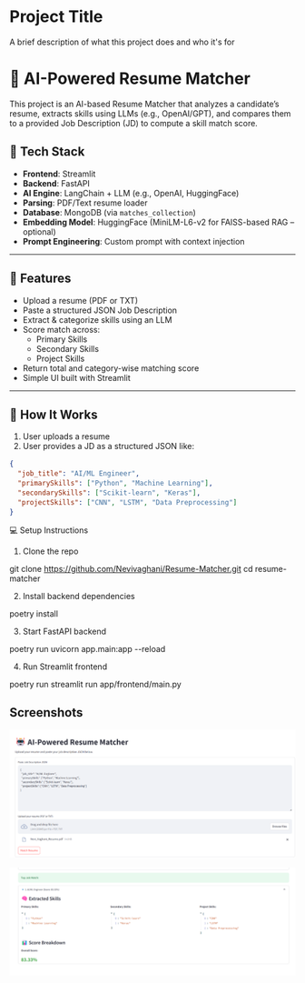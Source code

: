 
# Project Title

A brief description of what this project does and who it's for

# 🤖 AI-Powered Resume Matcher

This project is an AI-based Resume Matcher that analyzes a candidate’s resume, extracts skills using LLMs (e.g., OpenAI/GPT), and compares them to a provided Job Description (JD) to compute a skill match score.



## 🧰 Tech Stack

- **Frontend**: Streamlit
- **Backend**: FastAPI
- **AI Engine**: LangChain + LLM (e.g., OpenAI, HuggingFace)
- **Parsing**: PDF/Text resume loader
- **Database**: MongoDB (via `matches_collection`)
- **Embedding Model**: HuggingFace (MiniLM-L6-v2 for FAISS-based RAG – optional)
- **Prompt Engineering**: Custom prompt with context injection

---

## 🔧 Features

- Upload a resume (PDF or TXT)
- Paste a structured JSON Job Description
- Extract & categorize skills using an LLM
- Score match across:
  - Primary Skills
  - Secondary Skills
  - Project Skills
- Return total and category-wise matching score
- Simple UI built with Streamlit

---


## 🚀 How It Works

1. User uploads a resume
2. User provides a JD as a structured JSON like:


```json
{
  "job_title": "AI/ML Engineer",
  "primarySkills": ["Python", "Machine Learning"],
  "secondarySkills": ["Scikit-learn", "Keras"],
  "projectSkills": ["CNN", "LSTM", "Data Preprocessing"]
}

```

💻 Setup Instructions
1. Clone the repo

git clone https://github.com/Nevivaghani/Resume-Matcher.git
cd resume-matcher

2. Install backend dependencies

poetry install

3. Start FastAPI backend

poetry run uvicorn app.main:app --reload     

4. Run Streamlit frontend

poetry run streamlit run app/frontend/main.py

## Screenshots


![App Screenshot][def]

![App Screenshot][def2]



[def]: ./assets/resume_matcher1.png
[def2]: ./assets/resume_matcher2.png